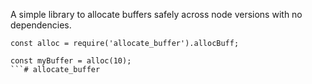 A simple library to allocate buffers safely across node versions with no dependencies.

```
const alloc = require('allocate_buffer').allocBuff;

const myBuffer = alloc(10);
```# allocate_buffer
